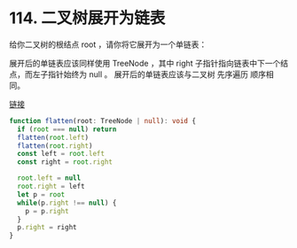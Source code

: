 # 114. 二叉树展开为链表

给你二叉树的根结点 root ，请你将它展开为一个单链表：

展开后的单链表应该同样使用 TreeNode ，其中 right 子指针指向链表中下一个结点，而左子指针始终为 null 。
展开后的单链表应该与二叉树 先序遍历 顺序相同。

[链接](https://leetcode-cn.com/problems/flatten-binary-tree-to-linked-list)

```ts
function flatten(root: TreeNode | null): void {
  if (root === null) return
  flatten(root.left)
  flatten(root.right)
  const left = root.left
  const right = root.right

  root.left = null
  root.right = left
  let p = root
  while(p.right !== null) {
    p = p.right
  }
  p.right = right
}
```
